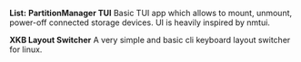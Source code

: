 **List:**
**PartitionManager TUI**
Basic TUI app which allows to mount, unmount, power-off connected storage devices. UI is heavily inspired by nmtui.

**XKB Layout Switcher**
A very simple and basic cli keyboard layout switcher for linux.

